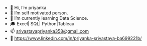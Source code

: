 - 👋 Hi, I’m priyanka.
- 👀 I’m self motivated person.
- 🌱 I’m currently learning Data Science.
- 🎓 Excel| SQL| Python|Tableau
- 📫 srivastavapriyanka358@gmail.com
- 📃 https://www.linkedin.com/in/priyanka-srivastava-ba699221b/


<!---
PriyankaSri12/PriyankaSri12 is a ✨ special ✨ repository because its `README.md` (this file) appears on your GitHub profile.
You can click the Preview link to take a look at your changes.
--->

